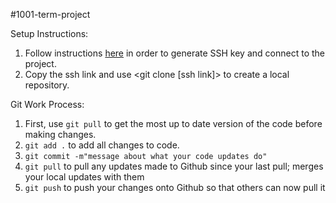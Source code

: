 #1001-term-project

Setup Instructions:
1. Follow instructions [here](https://help.github.com/en/articles/connecting-to-github-with-ssh) in order to generate SSH key and connect to the project.
2. Copy the ssh link and use <git clone [ssh link]> to create a local repository.

Git Work Process:
1. First, use `git pull` to get the most up to date version of the code before making changes.
2. `git add .` to add all changes to code.
3. `git commit -m"message about what your code updates do"`
4. `git pull` to pull any updates made to Github since your last pull; merges your local updates with them
5. `git push` to push your changes onto Github so that others can now pull it